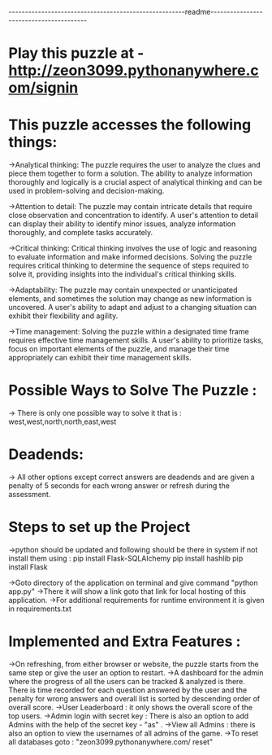 ------------------------------------------------------readme----------------------------------------


# Play this puzzle at - http://zeon3099.pythonanywhere.com/signin

# This puzzle accesses the following things:

->Analytical thinking: The puzzle requires the user to analyze the clues and piece them together to form a solution. 
The ability to analyze information thoroughly and logically is a crucial aspect of analytical thinking and can be 
used in problem-solving and decision-making.

->Attention to detail: The puzzle may contain intricate details that 
require close observation and concentration to identify. A user's attention 
to detail can display their ability to identify minor issues, analyze information 
thoroughly, and complete tasks accurately.

->Critical thinking: Critical thinking involves the use of logic 
and reasoning to evaluate information and make informed decisions. 
Solving the puzzle requires critical thinking to determine the sequence of 
steps required to solve it, providing insights into the individual's critical thinking skills.

->Adaptability: The puzzle may contain unexpected or unanticipated elements, 
and sometimes the solution may change as new information is uncovered. 
A user's ability to adapt and adjust to a changing situation can exhibit their flexibility and agility.

->Time management: Solving the puzzle within a designated time frame requires effective time management skills. 
A user's ability to prioritize tasks, focus on important elements of the puzzle, and manage their time appropriately 
can exhibit their time management skills.


# Possible Ways to Solve The Puzzle :
-> There is only one possible way to solve it that is : west,west,north,north,east,west

# Deadends:
-> All other options except correct answers are deadends and are given a penalty of 5 seconds for each wrong answer or refresh during the assessment.

# Steps to set up the Project
->python should be updated and following should be there in system if not install them using :
pip install Flask-SQLAlchemy
pip install hashlib
pip install Flask

->Goto directory of the application on terminal and give command "python app.py"
->There it will show a link goto that link for local hosting of this application.
->For additional requirements for runtime environment it is given in requirements.txt

# Implemented and Extra Features :

->On refreshing, from either browser or website, the puzzle  starts from the same step or give the user an option to restart.
->A dashboard for the admin where the progress of all the users can be tracked & analyzed is there. There is time recorded for each question answered by the user 
	and the penalty for wrong answers and overall list is sorted by descending order of overall score.
->User Leaderboard : it only shows the overall score of the top users.
->Admin login with secret key : There is also an option to add Admins with the help of the secret key - "as" .
->View all Admins : there is also an option to view the usernames of all admins of the game.
->To reset all databases goto : "zeon3099.pythonanywhere.com/ reset"

